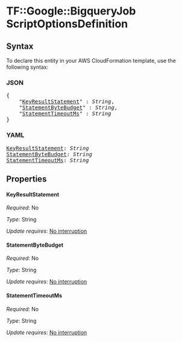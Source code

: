 # TF::Google::BigqueryJob ScriptOptionsDefinition

## Syntax

To declare this entity in your AWS CloudFormation template, use the following syntax:

### JSON

<pre>
{
    "<a href="#keyresultstatement" title="KeyResultStatement">KeyResultStatement</a>" : <i>String</i>,
    "<a href="#statementbytebudget" title="StatementByteBudget">StatementByteBudget</a>" : <i>String</i>,
    "<a href="#statementtimeoutms" title="StatementTimeoutMs">StatementTimeoutMs</a>" : <i>String</i>
}
</pre>

### YAML

<pre>
<a href="#keyresultstatement" title="KeyResultStatement">KeyResultStatement</a>: <i>String</i>
<a href="#statementbytebudget" title="StatementByteBudget">StatementByteBudget</a>: <i>String</i>
<a href="#statementtimeoutms" title="StatementTimeoutMs">StatementTimeoutMs</a>: <i>String</i>
</pre>

## Properties

#### KeyResultStatement

_Required_: No

_Type_: String

_Update requires_: [No interruption](https://docs.aws.amazon.com/AWSCloudFormation/latest/UserGuide/using-cfn-updating-stacks-update-behaviors.html#update-no-interrupt)

#### StatementByteBudget

_Required_: No

_Type_: String

_Update requires_: [No interruption](https://docs.aws.amazon.com/AWSCloudFormation/latest/UserGuide/using-cfn-updating-stacks-update-behaviors.html#update-no-interrupt)

#### StatementTimeoutMs

_Required_: No

_Type_: String

_Update requires_: [No interruption](https://docs.aws.amazon.com/AWSCloudFormation/latest/UserGuide/using-cfn-updating-stacks-update-behaviors.html#update-no-interrupt)


